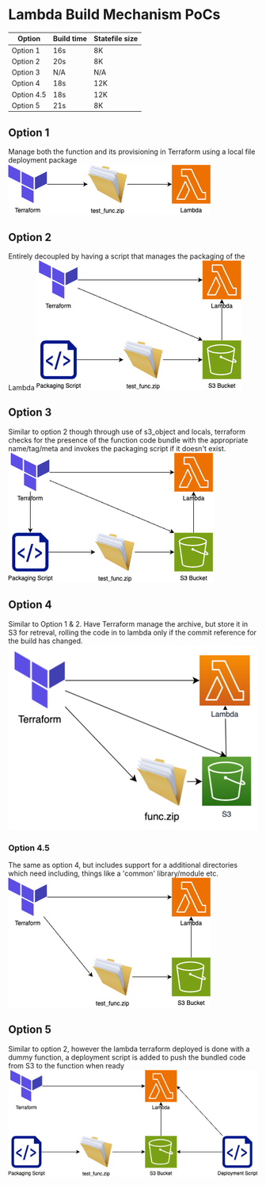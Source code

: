# Lambda Build Mechanism PoCs
| Option | Build time | Statefile size |
| --- | --- | --- |
| Option 1 | 16s | 8K |
| Option 2 | 20s | 8K |
| Option 3 | N/A | N/A |
| Option 4 | 18s | 12K |
| Option 4.5 | 18s | 12K |
| Option 5 | 21s | 8K |

## Option 1
Manage both the function and its provisioning in Terraform using a local file deployment package
![diagram](option1/diagram.png)

## Option 2
Entirely decoupled by having a script that manages the packaging of the Lambda
![diagram](option2/diagram.png)

## Option 3
Similar to option 2 though through use of s3_object and locals, terraform checks for the presence of the function code bundle with the appropriate name/tag/meta and invokes the packaging script if it doesn't exist.
![diagram](option3/diagram.png)

## Option 4
Similar to Option 1 & 2. Have Terraform manage the archive, but store it in S3 for retreval, rolling the code in to lambda only if the commit reference for the build has changed.
![diagram](option4/diagram.png)

### Option 4.5
The same as option 4, but includes support for a additional directories which need including, things like a 'common' library/module etc.
![diagram](option4.5/diagram.png)

## Option 5
Similar to option 2, however the lambda terraform deployed is done with a dummy function, a deployment script is added to push the bundled code from S3 to the function when ready
![diagram](option5/diagram.png)
